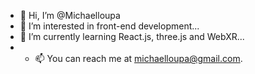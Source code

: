 - 👋 Hi, I’m @Michaelloupa
- 👀 I’m interested in front-end development...
- 🌱 I’m currently learning React.js, three.js and WebXR...
- - 📫 You can reach me at michaelloupa@gmail.com.

<!---
Michaelloupa/Michaelloupa is a ✨ special ✨ repository because its `README.md` (this file) appears on your GitHub profile.
You can click the Preview link to take a look at your changes.
--->
